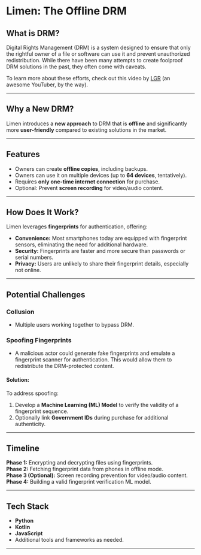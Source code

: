 # Limen: The Offline DRM

## What is DRM?
Digital Rights Management (DRM) is a system designed to ensure that only the rightful owner of a file or software can use it and prevent unauthorized redistribution. While there have been many attempts to create foolproof DRM solutions in the past, they often come with caveats.

To learn more about these efforts, check out this video by [LGR](https://www.youtube.com/watch?v=HjEbpMgiL7U) (an awesome YouTuber, by the way).

---

## Why a New DRM?
Limen introduces a **new approach** to DRM that is **offline** and significantly more **user-friendly** compared to existing solutions in the market.

---

## Features
- Owners can create **offline copies**, including backups.
- Owners can use it on multiple devices (up to **64 devices**, tentatively).
- Requires **only one-time internet connection** for purchase.
- Optional: Prevent **screen recording** for video/audio content.

---

## How Does It Work?
Limen leverages **fingerprints** for authentication, offering:
- **Convenience:** Most smartphones today are equipped with fingerprint sensors, eliminating the need for additional hardware.
- **Security:** Fingerprints are faster and more secure than passwords or serial numbers.
- **Privacy:** Users are unlikely to share their fingerprint details, especially not online.

---

## Potential Challenges
### Collusion
- Multiple users working together to bypass DRM.

### Spoofing Fingerprints
- A malicious actor could generate fake fingerprints and emulate a fingerprint scanner for authentication. This would allow them to redistribute the DRM-protected content.

#### Solution:
To address spoofing:
1. Develop a **Machine Learning (ML) Model** to verify the validity of a fingerprint sequence.
2. Optionally link **Government IDs** during purchase for additional authenticity.

---

## Timeline
**Phase 1:** Encrypting and decrypting files using fingerprints.  
**Phase 2:** Fetching fingerprint data from phones in offline mode.  
**Phase 3 (Optional):** Screen recording prevention for video/audio content.  
**Phase 4:** Building a valid fingerprint verification ML model.

---

## Tech Stack
- **Python**
- **Kotlin**
- **JavaScript**
- Additional tools and frameworks as needed.

---

